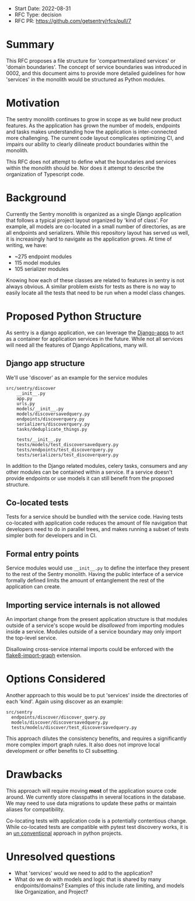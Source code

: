 * Start Date: 2022-08-31
* RFC Type: decision
* RFC PR: https://github.com/getsentry/rfcs/pull/7

# Summary

This RFC proposes a file structure for 'compartmentalized services' or 'domain
boundaries'. The concept of service boundaries was introduced in 0002, and this
document aims to provide more detailed guidelines for how 'services' in the
monolith would be structured as Python modules.

# Motivation

The sentry monolith continues to grow in scope as we build new product features.
As the application has grown the number of models, endpoints and tasks makes
understanding how the application is inter-connected more challenging. The
current code layout complicates optimizing CI, and impairs our ability to
clearly dilineate product boundaries within the monolith.

This RFC does not attempt to define what the boundaries and services within the
monolith should be. Nor does it attempt to describe the organization of
Typescript code.

# Background

Currently the Sentry monolith is organized as a single Django application that
follows a typical project layout organized by 'kind of class'. For example, all
models are co-located in a small number of directories, as are all endpoints and
serializers. While this repository layout has served us well, it is increasingly
hard to navigate as the application grows. At time of writing, we have:

* ~275 endpoint modules
* 115 model modules
* 105 serializer modules

Knowing how each of these classes are related to features in sentry is not
always obvious. A similar problem exists for tests as there is no way to easily
locate all the tests that need to be run when a model class changes.

# Proposed Python Structure

As sentry is a django application, we can leverage the
[Django-apps](https://docs.djangoproject.com/en/4.1/ref/applications/) to act as
a container for application services in the future. While not all services will
need all the features of Django Applications, many will.

## Django app structure

We'll use 'discover' as an example for the service modules

```
src/sentry/discover
    __init__.py
    app.py
    urls.py
    models/__init__.py
    models/discoversavedquery.py
    endpoints/discoverquery.py
    serializers/discoverquery.py
    tasks/deduplicate_things.py

    tests/__init__.py
    tests/models/test_discoversavedquery.py
    tests/endpoints/test_discoverquery.py
    tests/serializers/test_discoverquery.py
```

In addition to the Django related modules, celery tasks, consumers and any other
modules can be contained within a service. If a service doesn't provide
endpoints or use models it can still benefit from the proposed structure.

## Co-located tests

Tests for a service should be bundled with the service code. Having tests
co-located with application code reduces the amount of file navigation that
developers need to do in parallel trees, and makes running a subset of tests
simpler both for developers and in CI.

## Formal entry points

Service modules would use `__init__.py` to define the interface they present to
the rest of the Sentry monolith. Having the public interface of a service
formally defined limits the amount of entanglement the rest of the application
can create.

## Importing service internals is not allowed

An important change from the present application structure is that modules
outside of a service's scope would be *disallowed* from importing modules inside
a service. Modules outside of a service boundary may only import the top-level
service.

Disallowing cross-service internal imports could be enforced with the
[flake8-import-graph](https://pypi.org/project/flake8-import-graph/) extension.

# Options Considered

Another approach to this would be to put 'services' inside the directories of
each 'kind'. Again using discover as an example:

```
src/sentry
  endpoints/discover/discover_query.py
  models/discover/discoversavedquery.py
  tests/models/discover/test_discoversavedquery.py
```

This approach dilutes the consistency benefits, and requires a significantly
more complex import graph rules. It also does not improve local development or
offer benefits to CI subsetting.

# Drawbacks

This approach will require moving **most** of the application source code
around. We currently store classpaths in several locations in the database. We
may need to use data migrations to update these paths or maintain aliases for
compatibility.

Co-locating tests with application code is a potentially contentious change.
While co-located tests are compatible with pytest test discovery works, it is an
[un conventional](un-conventional) approach in python projects.

# Unresolved questions

* What 'services' would we need to add to the application?
* What do we do with models and logic that is shared by many endpoints/domains?
  Examples of this include rate limiting, and models like Organization, and
  Project?
